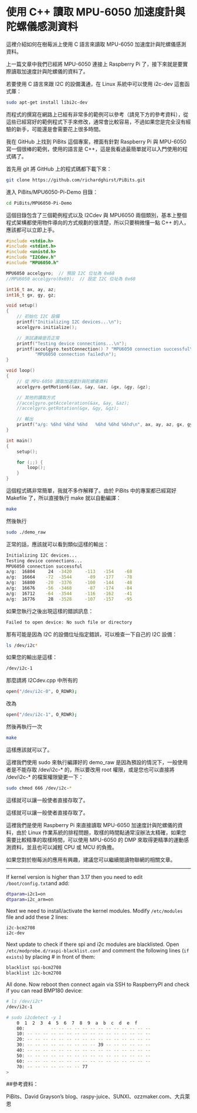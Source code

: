 # 使用 C++ 讀取 MPU-6050 加速度計與陀螺儀感測資料


這裡介紹如何在樹莓派上使用 C 語言來讀取 MPU-6050 加速度計與陀螺儀感測資料。

上一篇文章中我們已經將 MPU-6050 連接上 Raspberry Pi 了，接下來就是要實際讀取加速度計與陀螺儀的資料了。


若要使用 C 語言來跟 I2C 的設備溝通，在 Linux 系統中可以使用 i2c-dev 這套函式厙：


```sh
sudo apt-get install libi2c-dev
```

而程式的撰寫在網路上已經有非常多的範例可以參考（請見下方的參考資料），從這些已經寫好的範例程式下手來修改，通常會比較容易，不過如果您是完全沒有經驗的新手，可能還是會需要花上很多時間。

我在 GitHub 上找到 PiBits 這個專案，裡面有針對 Raspberry Pi 與 MPU-6050 寫一個很棒的範例，使用的語言是 C++，這是我看過最簡單就可以入門使用的程式碼了。

首先用 git 將 GitHub 上的程式碼都下載下來：



```sh
git clone https://github.com/richardghirst/PiBits.git
```

進入 PiBits/MPU6050-Pi-Demo 目錄：

```sh
cd PiBits/MPU6050-Pi-Demo
```

這個目錄包含了三個範例程式以及 I2Cdev 與 MPU6050 兩個類別，基本上整個程式架構都使用物件導向的方式規劃的很清楚，所以只要稍微懂一點 C++ 的人，應該都可以立即上手。

```c
#include <stdio.h>
#include <stdint.h>
#include <unistd.h>
#include "I2Cdev.h"
#include "MPU6050.h"

MPU6050 accelgyro;  // 預設 I2C 位址為 0x68
//MPU6050 accelgyro(0x69);  // 設定 I2C 位址為 0x68

int16_t ax, ay, az;
int16_t gx, gy, gz;

void setup()
{
    // 初始化 I2C 設備
    printf("Initializing I2C devices...\n");
    accelgyro.initialize();

    // 測試連線是否正常
    printf("Testing device connections...\n");
    printf(accelgyro.testConnection() ? "MPU6050 connection successful\n" :
           "MPU6050 connection failed\n");
}

void loop()
{
    // 從 MPU-6050 讀取加速度計與陀螺儀資料
    accelgyro.getMotion6(&ax, &ay, &az, &gx, &gy, &gz);

    // 其他的讀取方式
    //accelgyro.getAcceleration(&ax, &ay, &az);
    //accelgyro.getRotation(&gx, &gy, &gz);

    // 輸出
    printf("a/g: %6hd %6hd %6hd   %6hd %6hd %6hd\n", ax, ay, az, gx, gy, gz);
}

int main()
{
    setup();

    for (;;) {
        loop();
    }
}
```

這個程式碼非常簡單，我就不多作解釋了。由於 PiBits 中的專案都已經寫好 Makefile 了，所以直接執行 make 就以自動編譯：

```sh
make
```

然後執行

```sh
sudo ./demo_raw
```

正常的話，應該就可以看到類似這樣的輸出：

```sh
Initializing I2C devices...
Testing device connections...
MPU6050 connection successful
a/g:  16804     24  -3420     -113   -154    -68
a/g:  16664    -72  -3544      -89   -177    -78
a/g:  16800    -20  -3376     -100   -144    -48
a/g:  16676    -56  -3468      -87   -174    -84
a/g:  16712    -64  -3544     -116   -162    -41
a/g:  16776     28  -3528     -107   -157    -95
```

如果您執行之後出現這樣的錯誤訊息：

```sh
Failed to open device: No such file or directory
```

那有可能是因為 I2C 的設備位址指定錯誤，可以檢查一下自己的 I2C 設備：

```sh
ls /dev/i2c*
```
如果您的輸出是這樣：

```sh
/dev/i2c-1
```

那麼請將 I2Cdev.cpp 中所有的

```sh
open("/dev/i2c-0", O_RDWR);
```

改為

```sh
open("/dev/i2c-1", O_RDWR);
```

然後再執行一次

```sh
make
```

這樣應該就可以了。

這裡我們使用 sudo 來執行編譯好的 demo_raw 是因為預設的情況下，一般使用者是不能存取 /dev/i2c-* 的，所以要改用 root 權限，或是您也可以直接將 /dev/i2c-* 的檔案權限變更一下：

```sh
sudo chmod 666 /dev/i2c-*
```

這樣就可以讓一般使者直接存取了。

這樣就可以讓一般使者直接存取了。

這裡我們是使用 Raspberry Pi 來直接讀取 MPU-6050 加速度計與陀螺儀的資料，由於 Linux 作業系統的排程問題，取樣的時間點通常沒辦法太精確，如果您需要比較精準的取樣時間，可以使用 MPU-6050 的 DMP 來取得更精準的運動感測資料，並且也可以減輕 CPU 或 MCU 的負擔。

如果您對於樹莓派的應用有興趣，建議您可以繼續閱讀物聯網的相關文章。




---

If kernel version is higher than 3.17 then you need to edit `/boot/config.txt`and add:

```sh
dtparam=i2c1=on
dtparam=i2c_arm=on 
```

Next we need to install/activate the kernel modules. Modify `/etc/modules` file and add these 2 lines:

```sh
i2c-bcm2708 
i2c-dev
```

Next update to check if there spi and i2c modules are blacklisted. Open `/etc/modprobe.d/raspi-blacklist.conf` and comment the following lines (`if exists`) by placing # in front of them:

```sh
blacklist spi-bcm2708
blacklist i2c-bcm2708
```
All done. Now reboot then connect again via SSH to RaspberryPI and check if you can read BMP180 device:

```sh
# ls /dev/i2c*
/dev/i2c-1
```
```sh
# sudo i2cdetect -y 1
	0  1  2  3  4  5  6  7  8  9  a  b  c  d  e  f
	00:          -- -- -- -- -- -- -- -- -- -- -- -- -- 
	10: -- -- -- -- -- -- -- -- -- -- -- -- -- -- -- -- 
	20: -- -- -- -- -- -- -- -- -- -- -- -- -- -- -- -- 
	30: -- -- -- -- -- -- -- -- -- 39 -- -- -- -- -- -- 
	40: -- -- -- -- -- -- -- -- -- -- -- -- -- -- -- -- 
	50: -- -- -- -- -- -- -- -- -- -- -- -- -- -- -- -- 
	60: -- -- -- -- -- -- -- -- -- -- -- -- -- -- -- -- 
	70: -- -- -- -- -- -- -- 77 
>
```

##參考資料：

PiBits、David Grayson’s blog、raspy-juice、SUNXI、ozzmaker.com、大兵萊恩